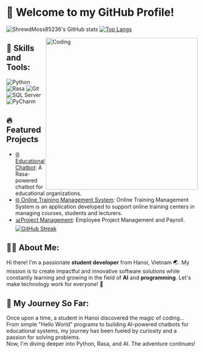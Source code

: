 # 👋 Welcome to my GitHub Profile!
![ShrewdMoss85236's GitHub stats](https://github-readme-stats.vercel.app/api?username=ShrewdMoss85236&show_icons=true&theme=radical)
[![Top Langs](https://github-readme-stats.vercel.app/api/top-langs/?username=ShrewdMoss85236&layout=compact&theme=radical)](https://github.com/anuraghazra/github-readme-stats)

<img align="right" alt="Coding" width="400" src="https://media.giphy.com/media/LmNwrBhejkK9EFP504/giphy.gif">

## 🚀 Skills and Tools:
<p>
  <img src="https://img.shields.io/badge/Python-3776AB?style=for-the-badge&logo=python&logoColor=white" alt="Python">
  <img src="https://img.shields.io/badge/Rasa-56347C?style=for-the-badge&logo=rasa&logoColor=white" alt="Rasa">
  <img src="https://img.shields.io/badge/Git-F05032?style=for-the-badge&logo=git&logoColor=white" alt="Git">
  <img src="https://img.shields.io/badge/SQL Server-CC2927?style=for-the-badge&logo=microsoft-sql-server&logoColor=white" alt="SQL Server">
  <img src="https://img.shields.io/badge/PyCharm-000000?style=for-the-badge&logo=pycharm&logoColor=white" alt="PyCharm">
</p>

## 🔥 Featured Projects
- [🌐 Educational Chatbot](https://github.com/ShrewdMoss85236/edu-chatbot): A Rasa-powered chatbot for educational organizations.
- [🌐 Online Training Management System](https://github.com/ShrewdMoss85236/online-training-management-system): Online Training Management System is an application developed to support online training centers in managing courses, students and lecturers.
- [📊Project Management](https://github.com/ShrewdMoss85236/project-management): Employee Project Management and Payroll.
[![GitHub Streak](https://streak-stats.demolab.com/?user=ShrewdMoss85236&theme=radical)](https://git.io/streak-stats)
## 🧑‍💻 About Me:
Hi there! I'm a passionate **student developer** from Hanoi, Vietnam 🌏. My mission is to create impactful and innovative software solutions while constantly learning and growing in the field of **AI** and **programming**. Let's make technology work for everyone! 🚀
## 🌟 My Journey So Far:
Once upon a time, a student in Hanoi discovered the magic of coding...  
From simple "Hello World" programs to building AI-powered chatbots for educational systems, my journey has been fueled by curiosity and a passion for solving problems.  
Now, I'm diving deeper into Python, Rasa, and AI. The adventure continues!
